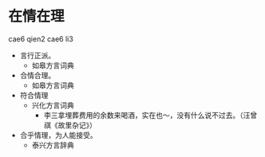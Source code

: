 # 在情在理
cae6 qien2 cae6 li3
+ 言行正派。
  * 如皋方言词典
+ 合情合理。
  * 如皋方言词典
+ 符合情理
  * 兴化方言词典
    - 李三拿埋葬费用的余数来喝酒，实在也～，没有什么说不过去。（汪曾祺《故里杂记》）
+ 合乎情理，为人能接受。
  * 泰兴方言辞典
